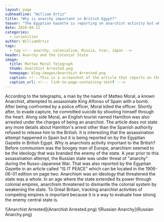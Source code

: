 ```yaml
---
layout: page
subheadline: "William Ortiz"
title: "Why is anarchy important in British Egypt?"
teaser: "The Egyptian Gazette is reporting on anarchist activity but why is that important to British Egypt?"
date: 2016-04-11
categories:
  - curiosities
author: WilliamOrtiz
tags:
  - tag <!-- anarchy, colonialism, Russia, tsar, Japan -->
header: Anarchy and the Colonial State
image:
  title: Matteo Moral Telegraph
  thumb: Anarchist Arrested.png
  homepage: blog-images/Anarchist Arrested.png
  caption: <!---This is a screenshot of the article that reports on the anarchist assassination attempt on King Alfonso.  --->
  caption_url: <!--- link-to-page-containing-text? --->
---
```

According to the telegraphs, a man by the name of Matteo Moral, a known Anarchist, attempted to assassinate King Alfonso of Spain with a bomb. After being confronted by a police officer, Moral killed the officer. Shortly after, to evade capture, he committed suicide by shooting himself through the heart. Along side Moral, an English tourist named Hamilton was also arrested under the charges of being an anarchist. The article does not state any more details about Hamilton's arrest other than the Spanish authority refused to release him to the British. It is interesting that the assassination attempt happened in Spain but it is being reported on by the Egyptian Gazette in British Egypt. Why is anarchists activity important to the British? Before communism was the boogey man of Europe, anarchism seemed to be the ideology that was branded the enemy of the state. A year prior to this assassination attempt, the Russian state was under threat of "anarchy" during the Russo-Japanese War. That was also reported by the Egyptian Gazette in an article called "IS IT PEACE" which can be located in the 1906-06-01 edition on page two. Anarchism was an ideology that threatened the state was a whole. In an age where the state extended its power through colonial empires, anarchism threatened to dismantle the colonial system by weakening the state. To Great Britain, tracking anarchist activities of competing empires is important because it is a way to evaluate how strong the enemy central state is.   



![Anarchist Arrested](Anarchist Arrested.png)
![Russian Anarchy](Russian Anarchy.png)
